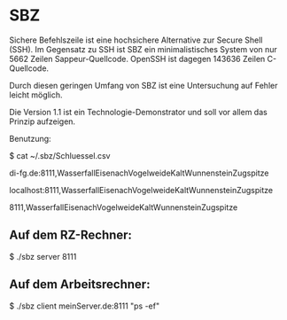 # SBZ

Sichere Befehlszeile ist eine hochsichere Alternative zur Secure Shell (SSH).
Im Gegensatz zu SSH ist SBZ ein minimalistisches System von nur 5662 Zeilen
Sappeur-Quellcode. OpenSSH ist dagegen 143636 Zeilen C-Quellcode.

Durch diesen geringen Umfang von SBZ ist eine Untersuchung auf Fehler leicht möglich.

Die Version 1.1 ist ein Technologie-Demonstrator und soll vor allem das
Prinzip aufzeigen. 

Benutzung: 

$ cat ~/.sbz/Schluessel.csv

di-fg.de:8111,WasserfallEisenachVogelweideKaltWunnensteinZugspitze

localhost:8111,WasserfallEisenachVogelweideKaltWunnensteinZugspitze

8111,WasserfallEisenachVogelweideKaltWunnensteinZugspitze

## Auf dem RZ-Rechner:
$ ./sbz server 8111


## Auf dem Arbeitsrechner:
$ ./sbz client meinServer.de:8111  "ps -ef"

